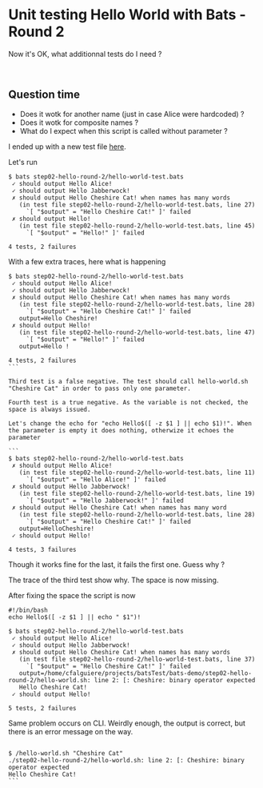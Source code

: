 # Unit testing Hello World with Bats - Round 2

Now it's OK, what additionnal tests do I need ?


<br>

## Question time

- Does it wotk for another name (just in case Alice were hardcoded) ?
- Does it wotk for composite names ?
- What do I expect when this script is called without parameter ?

I ended up with a new test file [here](hello-world-test.bats).


Let's run

```
$ bats step02-hello-round-2/hello-world-test.bats
 ✓ should output Hello Alice!
 ✓ should output Hello Jabberwock!
 ✗ should output Hello Cheshire Cat! when names has many words
   (in test file step02-hello-round-2/hello-world-test.bats, line 27)
     `[ "$output" = "Hello Cheshire Cat!" ]' failed
 ✗ should output Hello!
   (in test file step02-hello-round-2/hello-world-test.bats, line 45)
     `[ "$output" = "Hello!" ]' failed

4 tests, 2 failures
```

With a few extra traces, here what is happening

````
$ bats step02-hello-round-2/hello-world-test.bats
 ✓ should output Hello Alice!
 ✓ should output Hello Jabberwock!
 ✗ should output Hello Cheshire Cat! when names has many words
   (in test file step02-hello-round-2/hello-world-test.bats, line 28)
     `[ "$output" = "Hello Cheshire Cat!" ]' failed
   output=Hello Cheshire!
 ✗ should output Hello!
   (in test file step02-hello-round-2/hello-world-test.bats, line 47)
     `[ "$output" = "Hello!" ]' failed
   output=Hello !

4 tests, 2 failures
```

Third test is a false negative. The test should call hello-world.sh  "Cheshire Cat" in order to pass only one parameter.

Fourth test is a true negative. As the variable is not checked, the space is always issued.

Let's change the echo for "echo Hello$([ -z $1 ] || echo $1)!". When the parameter is empty it does nothing, otherwize it echoes the parameter

```
$ bats step02-hello-round-2/hello-world-test.bats
 ✗ should output Hello Alice!
   (in test file step02-hello-round-2/hello-world-test.bats, line 11)
     `[ "$output" = "Hello Alice!" ]' failed
 ✗ should output Hello Jabberwock!
   (in test file step02-hello-round-2/hello-world-test.bats, line 19)
     `[ "$output" = "Hello Jabberwock!" ]' failed
 ✗ should output Hello Cheshire Cat! when names has many word
   (in test file step02-hello-round-2/hello-world-test.bats, line 28)
     `[ "$output" = "Hello Cheshire Cat!" ]' failed
   output=HelloCheshire!
 ✓ should output Hello!

4 tests, 3 failures
````

Though it works fine for the last, it fails the first one. Guess why ?

The trace of the third test show why. The space is now missing.

After fixing the space the script is now

```
#!/bin/bash
echo Hello$([ -z $1 ] || echo " $1")!
```


````
$ bats step02-hello-round-2/hello-world-test.bats
 ✓ should output Hello Alice!
 ✓ should output Hello Jabberwock!
 ✗ should output Hello Cheshire Cat! when names has many words
   (in test file step02-hello-round-2/hello-world-test.bats, line 37)
     `[ "$output" = "Hello Cheshire Cat!" ]' failed
   output=/home/cfalguiere/projects/batsTest/bats-demo/step02-hello-round-2/hello-world.sh: line 2: [: Cheshire: binary operator expected
   Hello Cheshire Cat!
 ✓ should output Hello!

5 tests, 2 failures
````

Same problem occurs on CLI. Weirdly enough, the output is correct, but there is an error message on the way.

````

$ /hello-world.sh "Cheshire Cat"
./step02-hello-round-2/hello-world.sh: line 2: [: Cheshire: binary operator expected
Hello Cheshire Cat!
```
